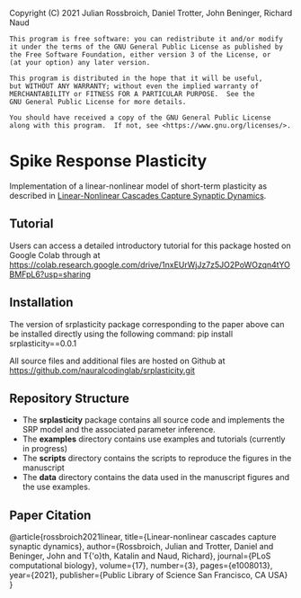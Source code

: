 Copyright (C) 2021 Julian Rossbroich, Daniel Trotter, John Beninger, Richard Naud

    This program is free software: you can redistribute it and/or modify
    it under the terms of the GNU General Public License as published by
    the Free Software Foundation, either version 3 of the License, or
    (at your option) any later version.

    This program is distributed in the hope that it will be useful,
    but WITHOUT ANY WARRANTY; without even the implied warranty of
    MERCHANTABILITY or FITNESS FOR A PARTICULAR PURPOSE.  See the
    GNU General Public License for more details.

    You should have received a copy of the GNU General Public License
    along with this program.  If not, see <https://www.gnu.org/licenses/>.

# Spike Response Plasticity

Implementation of a linear-nonlinear model of short-term plasticity as described in
[Linear-Nonlinear Cascades Capture Synaptic Dynamics](https://journals.plos.org/ploscompbiol/article?id=10.1371/journal.pcbi.1008013).

## Tutorial
Users can access a detailed introductory tutorial for this package hosted on Google Colab through at
https://colab.research.google.com/drive/1nxEUrWjJz7z5JO2PoWOzqn4tYOBMFpL6?usp=sharing 

## Installation
The version of srplasticity package corresponding to the paper above can be installed directly using the following command: 
pip install srplasticity==0.0.1

All source files and additional files are hosted on Github at https://github.com/nauralcodinglab/srplasticity.git

## Repository Structure

- The **srplasticity** package contains all source code and implements
the SRP model and the associated parameter inference.
- The **examples** directory contains use examples and tutorials (currently in progress)
- The **scripts** directory contains the scripts to reproduce the figures in the manuscript
- The **data** directory contains the data used in the manuscript figures and the use examples.

## Paper Citation
@article{rossbroich2021linear,
  title={Linear-nonlinear cascades capture synaptic dynamics},
  author={Rossbroich, Julian and Trotter, Daniel and Beninger, John and T{\'o}th, Katalin and Naud, Richard},
  journal={PLoS computational biology},
  volume={17},
  number={3},
  pages={e1008013},
  year={2021},
  publisher={Public Library of Science San Francisco, CA USA}
}

